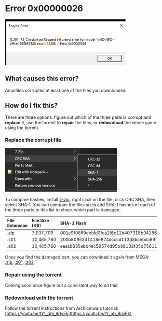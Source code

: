 # Error 0x00000026

![Screenshot of the error](../.gitbook/assets/image%20%285%29.png)

## What causes this error?

Anonfiles corrupted at least one of the files you downloaded. 

## How do I fix this?

There are three options: figure out which of the three parts is corrupt and **replace** it, use the torrent to **repair** the files, or **redownload** the whole game using the torrent.

### Replace the corrupt file

![How to take the hash of a file](../.gitbook/assets/image%20%2812%29.png)



To compare hashes, install [7-zip](https://www.7-zip.org/), right click on the file, click CRC SHA, then select SHA-1. You can compare the files sizes and SHA-1 hashes of each of the three parts to this list to check which part is damaged:

| File Extension | File Size \(KB\) | SHA-1 Hash |
| :--- | :--- | :--- |
| .zip | 7,037,709 | 001e9f0869ebbfd0fea1f6c12b407318b94186f0 |
| .z01 | 10,485,760 | 200b80963d1418e874dcccd113d8bcebda89fce3 |
| .z02 | 10,485,760 | eaaab835ebb4ec59574d95b98132f35d75611c78 |

Once you find the damaged part, you can download it again from MEGA: [.zip](https://mega.nz/file/vpFmBLSI#Vki9GbOoIgAFhX0NxKtrEARLMmDJU330gD4V-vSIkNg), [.z01](https://mega.nz/file/pFgjiCSA#n7k_0uOiSr1-5sH8ch8VGl8pYvdZ9G2FOedKVx90F8U), [.z02](https://mega.nz/file/VABEiTrR#3E3-PCzK9XIYc4CWa2cbXBznZ4zsg9b7vuD6_yhb8tI)

### Repair using the torrent

Coming soon once figure out a consistent way to do this!

### Redownload with the torrent

Follow the torrent instructions from Archicmwa's tutorial: [https://youtu.be/tY\_qb\_9dvEk](https://youtu.be/tY_qb_9dvEk)

